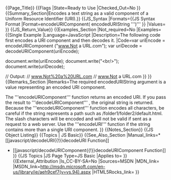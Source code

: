 {{Page_Title}}
{{Flags
|State=Ready to Use
|Checked_Out=No
}}
{{Summary_Section|Encodes a text string as a valid component of a Uniform Resource Identifier (URI).}}
{{JS_Syntax
|Formats={{JS Syntax Format
|Format=encodeURIComponent( encodedURIString ''')'''
}}
|Values=
}}
{{JS_Return_Value}}
{{Examples_Section
|Not_required=No
|Examples={{Single Example
|Language=JavaScript
|Description=The following code first encodes a URI component and then decodes it.
|Code=var uriEncode = encodeURIComponent ("www.Not a URL.com");
 var uriDecode = decodeURIComponent(uriEncode);
 
 document.write(uriEncode);
 document.write("&lt;br/&gt;");
 document.write(uriDecode);
 
 // Output:
 // www.Not%20a%20URL.com
 // www.Not a URL.com
}}
}}
{{Remarks_Section
|Remarks=The required encodedURIString argument is a value representing an encoded URI component.

The '''encodeURIComponent''' function returns an encoded URI. If you pass the result to '''decodeURIComponent''' , the original string is returned. Because the '''encodeURIComponent''' function encodes all characters, be careful if the string represents a path such as /folder1/folder2/default.html. The slash characters will be encoded and will not be valid if sent as a request to a web server. Use the '''encodeURI''' function if the string contains more than a single URI component.
}}
{{Notes_Section}}
{{JS Object Listing}}
{{Topics | JS Basic}}
{{See_Also_Section
|Manual_links=* [[javascript/decodeURI{{!}}decodeURI Function]]
* [[javascript/decodeURIComponent{{!}}decodeURIComponent Function]]
}}
{{JS Topics
|JS Page Type=JS Basic
|Applies to=
}}
{{External_Attribution
|Is_CC-BY-SA=No
|Sources=MSDN
|MDN_link=
|MSDN_link=http://msdn.microsoft.com/en-us/library/ie/aeh9cef7(v=vs.94).aspx
|HTML5Rocks_link=
}}